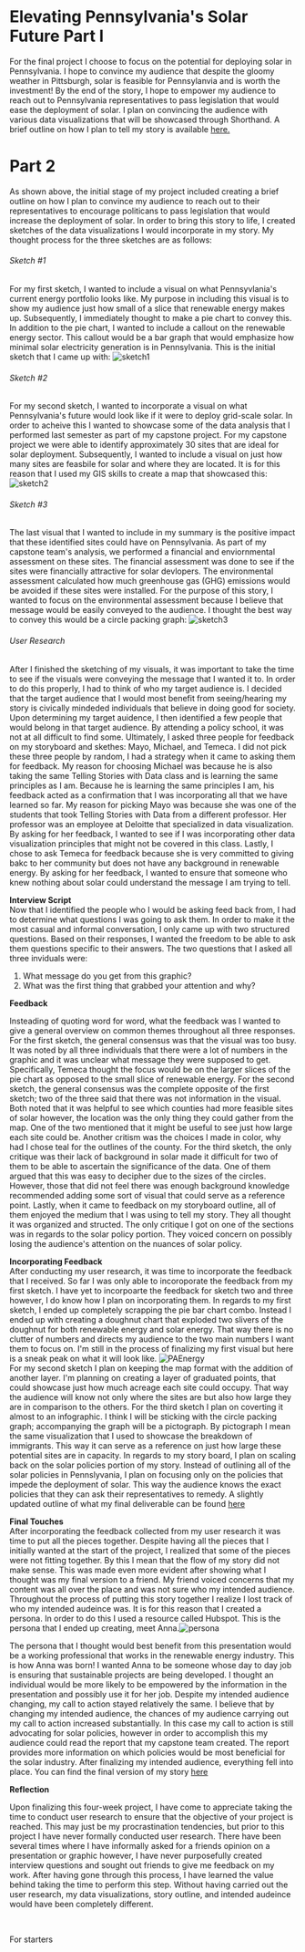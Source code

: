 # Elevating Pennsylvania's Solar Future Part I 

For the final project I choose to focus on the potential for deploying solar in Pennsylvania. I hope to convince my audience that despite the gloomy weather in Pittsburgh, solar is feasible for Pennsylanvia and is worth the investment! By the end of the story, I hope to empower my audience to reach out to Pennsylvania representatives to pass legislation that would ease the deployment of solar. I plan on convincing the audience with various data visualizations that will be showcased through Shorthand. A brief outline on how I plan to tell my story is available [here.](http://preview.shorthand.com/wWfeZSjmxCHmzSZq)

# Part 2 

As shown above, the initial stage of my project included creating a brief outline on how I plan to convince my audience to reach out to their representatives to encourage politicans to pass legislation that would increase the deployment of solar. In order to bring this story to life, I created sketches of the data visualizations I would incorporate in my story. My thought process for the three sketches are as follows: 

###### Sketch #1 
For my first sketch, I wanted to include a visual on what Pennsyvlania's current energy portfolio looks like. My purpose in including this visual is to show my audience just how small of a slice that renewable energy makes up. Subsequently, I immediately thought to make a pie chart to convey this. In addition to the pie chart, I wanted to include a callout on the renewable energy sector. This callout would be a bar graph that would emphasize how minimal solar electricity generation is in Pennsylvania. This is the initial sketch that I came up with: ![sketch1](/Sketch1.png)

###### Sketch #2 
For my second sketch, I wanted to incorporate a visual on what Pennsylvania's future would look like if it were to deploy grid-scale solar. In order to acheive this I wanted to showcase some of the data analysis that I performed last semester as part of my capstone project. For my capstone project we were able to identify approximately 30 sites that are ideal for solar deployment. Subsequently, I wanted to include a visual on just how many sites are feasbile for solar and where they are located. It is for this reason that I used my GIS skills to create a map that showcased this: ![sketch2](/Sketch2.png)

###### Sketch #3 
The last visual that I wanted to include in my summary is the positive impact that these identified sites could have on Pennsylvania. As part of my capstone team's analysis, we performed a financial and enviornmental assessment on these sites. The financial assessment was done to see if the sites were financially attractive for solar devlopers. The environmental assessment calculated how much greenhouse gas (GHG) emissions would be avoided if these sites were installed. For the purpose of this story, I wanted to focus on the environmental assessment because I believe that message would be easily conveyed to the audience. I thought the best way to convey this would be a circle packing graph: ![sketch3](/Sketch3.png)

###### User Research 
<p> After I finished the sketching of my visuals, it was important to take the time to see if the visuals were conveying the message that I wanted it to. In order to do this properly, I had to think of who my target audience is. I decided that the target audience that I would most benefit from seeing/hearing my story is civically mindeded individuals that believe in doing good for society. Upon determining my target auidence, I then identified a few people that would belong in that target audience. By attending a policy school, it was not at all difficult to find some. Ultimately, I asked three people for feedback on my storyboard and skethes: Mayo, Michael, and Temeca. I did not pick these three people by random, I had a strategy when it came to asking them for feedback. My reason for choosing Michael was because he is also taking the same Telling Stories with Data class and is learning the same principles as I am. Because he is learning the same principles I am, his feedback acted as a confirmation that I was incorporating all that we have learned so far. My reason for picking Mayo was because she was one of the students that took Telling Stories with Data from a different professor. Her professor was an employee at Deloitte that specialized in data visualization. By asking for her feedback, I wanted to see if I was incorporating other data visualization principles that might not be covered in this class. Lastly, I chose to ask Temeca for feedback because she is very committed to giving bakc to her community but does not have any background in renewable energy. By asking for her feedback, I wanted to ensure that someone who knew nothing about solar could understand the message I am trying to tell. </p> 

**Interview Script**
<br> 
Now that I identified the people who I would be asking feed back from, I had to determine what questions I was going to ask them. In order to make it the most casual and informal conversation, I only came up with two structured questions. Based on their responses, I wanted the freedom to be able to ask them questions specific to their answers. The two questions that I asked all three inviduals were: 
1. What message do you get from this graphic? 
2. What was the first thing that grabbed your attention and why? 

**Feedback** 
<br>
<p>Insteading of quoting word for word, what the feedback was I wanted to give a general overview on common themes throughout all three responses. For the first sketch, the general consensus was that the visual was too busy. It was noted by all three individuals that there were a lot of numbers in the graphic and it was unclear what message they were supposed to get. Specifically, Temeca thought the focus would be on the larger slices of the pie chart as opposed to the small slice of renewable energy. For the second sketch, the general consensus was the complete opposite of the first sketch; two of the three said that there was not information in the visual. Both noted that it was helpful to see which counties had more feasible sites of solar however, the location was the only thing they could gather from the map. One of the two mentioned that it might be useful to see just how large each site could be. Another critism was the choices I made in color, why had I chose teal for the outlines of the county. For the third sketch, the only critique was their lack of background in solar made it difficult for two of them to be able to ascertain the significance of the data. One of them argued that this was easy to decipher due to the sizes of the circles. However, those that did not feel there was enough background knowledge recommended adding some sort of visual that could serve as a reference point. Lastly, when it came to feedback on my storyboard outline, all of them enjoyed the medium that I was using to tell my story. They all thought it was organized and structed. The only critique I got on one of the sections was in regards to the solar policy portion. They voiced concern on possibly losing the audience's attention on the nuances of solar policy.  </p>

**Incorporating Feedback**
<br>
After conducting my user research, it was time to incorporate the feedback that I received. So far I was only able to incoroporate the feedback from my first sketch. I have yet to incorpoarte the feedback for sketch two and three however, I do know how I plan on incorporating them. In regards to my first sketch, I ended up completely scrapping the pie bar chart combo. Instead I ended up with creating a doughnut chart that exploded two slivers of the doughnut for both renewable energy and solar energy. That way there is no clutter of numbers and directs my audience to the two main numbers I want them to focus on. I'm still in the process of finalizing my first visual but here is a sneak peak on what it will look like. ![PAEnergy](/PAEnergyPortfolio.png) 
<br>
For my second sketch I plan on keeping the map format with the addition of another layer. I'm planning on creating a layer of graduated points, that could showcase just how much acreage each site could occupy. That way the audience will know not only where the sites are but also how large they are in comparison to the others. For the third sketch I plan on coverting it almost to an infographic. I think I will be sticking with the circle packing graph; accompanying the graph will be a pictograph. By pictograph I mean the same visualization that I used to showcase the breakdown of immigrants. This way it can serve as a reference on just how large these potential sites are in capacity. In regards to my story board, I plan on scaling back on the solar policies portion of my story. Instead of outlining all of the solar policies in Pennslyvania, I plan on focusing only on the policies that impede the deployment of solar. This way the audience knows the exact policies that they can ask their representatives to remedy. A slightly updated outline of what my final deliverable can be found [here](https://preview.shorthand.com/FyVgGMnc4yxbfRND)  

**Final Touches** 
<br> 
After incorporating the feedback collected from my user research it was time to put all the pieces together. Despite having all the pieces that I initially wanted at the start of the project, I realized that some of the pieces were not fitting together. By this I mean that the flow of my story did not make sense. This was made even more evident after showing what I thought was my final version to a friend. My friend voiced concerns that my content was all over the place and was not sure who my intended audience. Throughout the process of putting this story together I realize I lost track of who my intended audeince was. It is for this reason that I created a persona. In order to do this I used a resource called Hubspot. This is the persona that I ended up creating, meet Anna.![persona](/Persona.png) 

The persona that I thought would best benefit from this presentation would be a working professional that works in the renewable energy industry. This is how Anna was born! I wanted Anna to be someone whose day to day job is ensuring that sustainable projects are being developed. I thought an individual would be more likely to be empowered by the information in the presentation and possibly use it for her job. Despite my intended audience changing, my call to action stayed relatively the same. I believe that by changing my intended audience, the chances of my audience carrying out my call to action increased substantially. In this case my call to action is still advocating for solar policies, however in order to accomplish this my audience could read the report that my capstone team created. The report provides more information on which policies would be most beneficial for the solar industry. After finalizing my intended audience, everything fell into place. You can find the final version of my story [here](https://carnegiemellon.shorthandstories.com/clarissp/index.html) 

**Reflection**
<br> 
<p> Upon finalizing this four-week project, I have come to appreciate taking the time to conduct user research to ensure that the objective of your project is reached. This may just be my procrastination tendencies, but prior to this project I have never formally conducted user research. There have been several times where I have informally asked for a friends opinion on a presentation or graphic however, I have never purposefully created interview questions and sought out friends to give me feedback on my work. After having gone through this process, I have learned the value behind taking the time to perform this step. Without having carried out the user research, my data visualizations, story outline, and intended audeince would have been completely different. </p>
<br> 
<p> For starters </p> 
